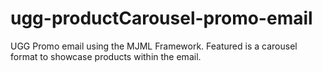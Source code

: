 # ugg-productCarousel-promo-email
UGG Promo email using the MJML Framework. Featured is a carousel format to showcase products within the email.
